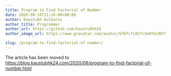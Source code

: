 ```yaml
---
title: Program to Find Factorial of Number
date: 2020-08-16T11:24:00+00:00
author: Kaustubh Kulkarni
author_title: Programmer
author_url: https://github.com/kaustubhk24
author_image_url: https://www.gravatar.com/avatar/b76fcfc82fc2e8fdc8075636f1735f61?s=200

slug: /program-to-find-factorial-of-number/
---
```

The article has been moved to https://blog.kaustubhk24.com/2020/08/program-to-find-factorial-of-number.html